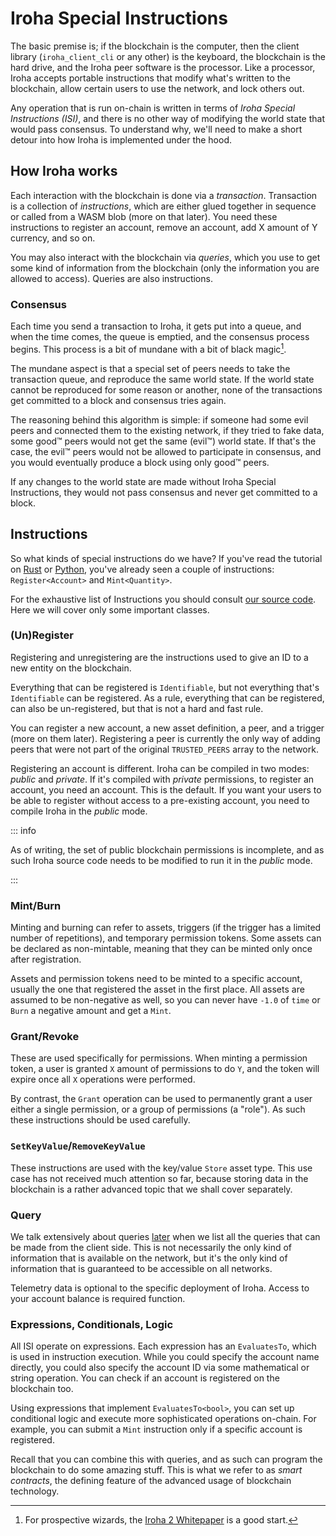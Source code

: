 # Iroha Special Instructions

The basic premise is; if the blockchain is the computer, then the client
library (`iroha_client_cli` or any other) is the keyboard, the blockchain
is the hard drive, and the Iroha peer software is the processor. Like a
processor, Iroha accepts portable instructions that modify what's written
to the blockchain, allow certain users to use the network, and lock others
out.

Any operation that is run on-chain is written in terms of _Iroha Special
Instructions (ISI)_, and there is no other way of modifying the world state
that would pass consensus. To understand why, we'll need to make a short
detour into how Iroha is implemented under the hood.

## How Iroha works

Each interaction with the blockchain is done via a _transaction_.
Transaction is a collection of _instructions_, which are either glued
together in sequence or called from a WASM blob (more on that later). You
need these instructions to register an account, remove an account, add X
amount of Y currency, and so on.

You may also interact with the blockchain via _queries_, which you use to
get some kind of information from the blockchain (only the information you
are allowed to access). Queries are also instructions.

### Consensus

Each time you send a transaction to Iroha, it gets put into a queue, and
when the time comes, the queue is emptied, and the consensus process
begins. This process is a bit of mundane with a bit of black magic[^1].

The mundane aspect is that a special set of peers needs to take the
transaction queue, and reproduce the same world state. If the world state
cannot be reproduced for some reason or another, none of the transactions
get committed to a block and consensus tries again.

The reasoning behind this algorithm is simple: if someone had some evil
peers and connected them to the existing network, if they tried to fake
data, some good™ peers would not get the same (evil™) world state. If
that's the case, the evil™ peers would not be allowed to participate in
consensus, and you would eventually produce a block using only good™ peers.

If any changes to the world state are made without Iroha Special
Instructions, they would not pass consensus and never get committed to a
block.

## Instructions

So what kinds of special instructions do we have? If you've read the
tutorial on [Rust](../rust.md) or [Python](../python.md), you've already
seen a couple of instructions: `Register<Account>` and `Mint<Quantity>`.

For the exhaustive list of Instructions you should consult
[our source code](https://github.com/hyperledger/iroha/tree/iroha2-dev/core/src/smartcontracts/isi).
Here we will cover only some important classes.

### (Un)Register

Registering and unregistering are the instructions used to give an ID to a
new entity on the blockchain.

Everything that can be registered is `Identifiable`, but not everything
that's `Identifiable` can be registered. As a rule, everything that can be
registered, can also be un-registered, but that is not a hard and fast
rule.

You can register a new account, a new asset definition, a peer, and a
trigger (more on them later). Registering a peer is currently the only way
of adding peers that were not part of the original `TRUSTED_PEERS` array to
the network.

Registering an account is different. Iroha can be compiled in two modes:
_public_ and _private_. If it's compiled with _private_ permissions, to
register an account, you need an account. This is the default. If you want
your users to be able to register without access to a pre-existing account,
you need to compile Iroha in the _public_ mode.

::: info

As of writing, the set of public blockchain permissions is incomplete, and
as such Iroha source code needs to be modified to run it in the _public_
mode.

:::

### Mint/Burn

Minting and burning can refer to assets, triggers (if the trigger has a
limited number of repetitions), and temporary permission tokens. Some
assets can be declared as non-mintable, meaning that they can be minted
only once after registration.

Assets and permission tokens need to be minted to a specific account,
usually the one that registered the asset in the first place. All assets
are assumed to be non-negative as well, so you can never have `-1.0` of
`time` or `Burn` a negative amount and get a `Mint`.

### Grant/Revoke

These are used specifically for permissions. When minting a permission
token, a user is granted `X` amount of permissions to do `Y`, and the token
will expire once all `X` operations were performed.

By contrast, the `Grant` operation can be used to permanently grant a user
either a single permission, or a group of permissions (a "role"). As such
these instructions should be used carefully.

### `SetKeyValue`/`RemoveKeyValue`

These instructions are used with the key/value `Store` asset type. This use
case has not received much attention so far, because storing data in the
blockchain is a rather advanced topic that we shall cover separately.

### Query

We talk extensively about queries [later](queries.md) when we list all the
queries that can be made from the client side. This is not necessarily the
only kind of information that is available on the network, but it's the
only kind of information that is guaranteed to be accessible on all
networks.

Telemetry data is optional to the specific deployment of Iroha. Access to
your account balance is required function.

### Expressions, Conditionals, Logic

All ISI operate on expressions. Each expression has an `EvaluatesTo`, which
is used in instruction execution. While you could specify the account name
directly, you could also specify the account ID via some mathematical or
string operation. You can check if an account is registered on the
blockchain too.

Using expressions that implement `EvaluatesTo<bool>`, you can set up
conditional logic and execute more sophisticated operations on-chain. For
example, you can submit a `Mint` instruction only if a specific account is
registered.

Recall that you can combine this with queries, and as such can program the
blockchain to do some amazing stuff. This is what we refer to as _smart
contracts_, the defining feature of the advanced usage of blockchain
technology.

[^1]:
    For prospective wizards, the
    [Iroha 2 Whitepaper](https://github.com/hyperledger/iroha/blob/iroha2-dev/docs/source/iroha_2_whitepaper.md)
    is a good start.

